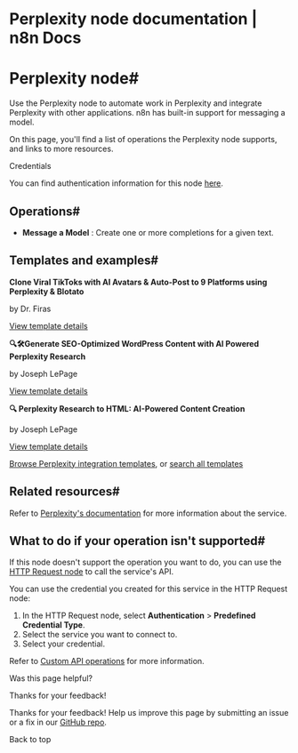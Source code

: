 # Perplexity node documentation | n8n Docs

[ ](https://github.com/n8n-io/n8n-docs/edit/main/docs/integrations/builtin/app-nodes/n8n-nodes-langchain.perplexity.md "Edit this page")

# Perplexity node#

Use the Perplexity node to automate work in Perplexity and integrate Perplexity with other applications. n8n has built-in support for messaging a model.

On this page, you'll find a list of operations the Perplexity node supports, and links to more resources.

Credentials

You can find authentication information for this node [here](../../credentials/perplexity/).

## Operations#

  * **Message a Model** : Create one or more completions for a given text.

## Templates and examples#

**Clone Viral TikToks with AI Avatars & Auto-Post to 9 Platforms using Perplexity & Blotato**

by Dr. Firas

[View template details](https://n8n.io/workflows/4110-clone-viral-tiktoks-with-ai-avatars-and-auto-post-to-9-platforms-using-perplexity-and-blotato/)

**🔍🛠️Generate SEO-Optimized WordPress Content with AI Powered Perplexity Research**

by Joseph LePage

[View template details](https://n8n.io/workflows/3291-generate-seo-optimized-wordpress-content-with-ai-powered-perplexity-research/)

**🔍 Perplexity Research to HTML: AI-Powered Content Creation**

by Joseph LePage

[View template details](https://n8n.io/workflows/2682-perplexity-research-to-html-ai-powered-content-creation/)

[Browse Perplexity integration templates](https://n8n.io/integrations/perplexity/), or [search all templates](https://n8n.io/workflows/)

## Related resources#

Refer to [Perplexity's documentation](https://docs.perplexity.ai/home) for more information about the service.

## What to do if your operation isn't supported#

If this node doesn't support the operation you want to do, you can use the [HTTP Request node](../../core-nodes/n8n-nodes-base.httprequest/) to call the service's API.

You can use the credential you created for this service in the HTTP Request node: 

  1. In the HTTP Request node, select **Authentication** > **Predefined Credential Type**.
  2. Select the service you want to connect to.
  3. Select your credential.

Refer to [Custom API operations](../../../custom-operations/) for more information.

Was this page helpful? 

Thanks for your feedback! 

Thanks for your feedback! Help us improve this page by submitting an issue or a fix in our [GitHub repo](https://github.com/n8n-io/n8n-docs). 

Back to top